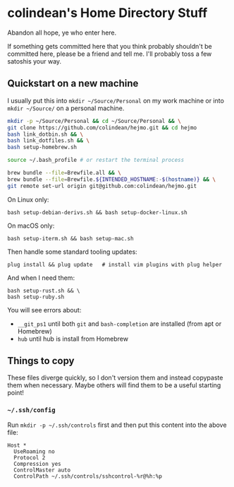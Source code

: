 # colindean's Home Directory Stuff

Abandon all hope, ye who enter here.

If something gets committed here that you think probably shouldn't be committed
here, please be a friend and tell me. I'll probably toss a few satoshis your
way.

## Quickstart on a new machine

I usually put this into `mkdir ~/Source/Personal` on my work machine or into `mkdir ~/Source/` on a personal machine.

```bash
mkdir -p ~/Source/Personal && cd ~/Source/Personal && \
git clone https://github.com/colindean/hejmo.git && cd hejmo
bash link_dotbin.sh && \
bash link_dotfiles.sh && \
bash setup-homebrew.sh

source ~/.bash_profile # or restart the terminal process

brew bundle --file=Brewfile.all && \
brew bundle --file=Brewfile.${INTENDED_HOSTNAME:-$(hostname)} && \
git remote set-url origin git@github.com:colindean/hejmo.git
```

On Linux only:

```
bash setup-debian-derivs.sh && bash setup-docker-linux.sh
```

On macOS only:

```
bash setup-iterm.sh && bash setup-mac.sh
```

Then handle some standard tooling updates:

```
plug install && plug update   # install vim plugins with plug helper
```

And when I need them:

```
bash setup-rust.sh && \
bash setup-ruby.sh
```

You will see errors about:

- `__git_ps1` until both `git` and `bash-completion` are installed (from apt or Homebrew)
- `hub` until hub is install from Homebrew

## Things to copy

These files diverge quickly, so I don't version them and instead copypaste them when necessary. Maybe others will find them to be a useful starting point!

### `~/.ssh/config`

Run `mkdir -p ~/.ssh/controls` first and then put this content into the above file:

```
Host *
  UseRoaming no
  Protocol 2
  Compression yes
  ControlMaster auto
  ControlPath ~/.ssh/controls/sshcontrol-%r@%h:%p
```
